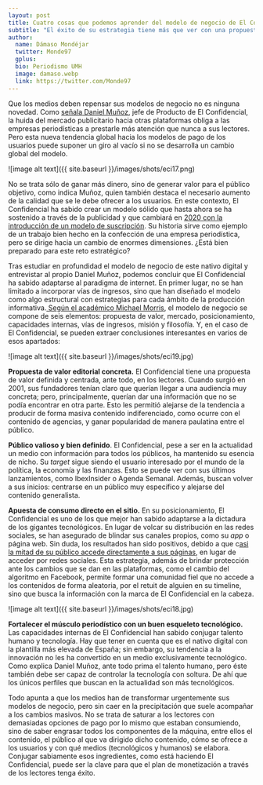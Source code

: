 ```yaml
---
layout: post
title: Cuatro cosas que podemos aprender del modelo de negocio de El Confidencial
subtitle: "El éxito de su estrategia tiene más que ver con una propuesta de valor clara a un mercado bien definido, en equilibrio con los recursos, la marca y la misión de la empresa"
author:
  name: Dámaso Mondéjar
  twitter: Monde97
  gplus:  
  bio: Periodismo UMH
  image: damaso.webp
  link: https://twitter.com/Monde97
---
```

Que los medios deben repensar sus modelos de negocio no es ninguna novedad. Como [señala](https://medium.com/@DanielPublico/adi%C3%B3s-a-la-dictadura-del-click-as%C3%AD-cambiar%C3%A1-la-forma-de-analizar-las-audiencias-en-2020-a84833a0ba6e?postPublishedType=repub)[ Daniel Muñoz](https://twitter.com/DanielPublico?lang=es), jefe de Producto de El Confidencial, la huida del mercado publicitario hacia otras plataformas obliga a las empresas periodísticas a prestarle más atención que nunca a sus lectores. Pero esta nueva tendencia global hacia los modelos de pago de los usuarios puede suponer un giro al vacío si no se desarrolla un cambio global del modelo. 

![image alt text]({{ site.baseurl }}/images/shots/eci17.png)

No se trata sólo de ganar más dinero, sino de generar valor para el público objetivo, como indica Muñoz, quien también destaca el necesario aumento de la calidad que se le debe ofrecer a los usuarios. En este contexto, El Confidencial ha sabido crear un modelo sólido que hasta ahora se ha sostenido a través de la publicidad y que cambiará en [2020 con la introducción de un modelo de suscripción](https://dircomfidencial.com/medios/jose-antonio-sanchez-el-confidencial-planeamos-arrancar-el-2020-con-un-modelo-de-suscripcion-enriquecido-y-con-valor-anadido-20190620-0405/). Su historia sirve como ejemplo de un trabajo bien hecho en la confección de una empresa periodística, pero se dirige hacia un cambio de enormes dimensiones. ¿Está bien preparado para este reto estratégico?

Tras estudiar en profundidad el modelo de negocio de este nativo digital y entrevistar al propio Daniel Muñoz, podemos concluir que El Confidencial ha sabido adaptarse al paradigma de internet. En primer lugar, no se han limitado a incorporar vías de ingresos, sino que han diseñado el modelo como algo estructural con estrategias para cada ámbito de la producción informativa.[ Según el académico Michael Morris](http://citeseerx.ist.psu.edu/viewdoc/download?doi=10.1.1.465.5076&rep=rep1&type=pdf), el modelo de negocio se compone de seis elementos: propuesta de valor, mercado, posicionamiento, capacidades internas, vías de ingresos, misión y filosofía. Y, en el caso de El Confidencial, se pueden extraer conclusiones interesantes en varios de esos apartados:

![image alt text]({{ site.baseurl }}/images/shots/eci19.jpg)

**Propuesta de valor editorial concreta.** El Confidencial tiene una propuesta de valor definida y centrada, ante todo, en los lectores. Cuando surgió en 2001, sus fundadores tenían claro que querían llegar a una audiencia muy concreta; pero, principalmente, querían dar una información que no se podía encontrar en otra parte. Esto les permitió alejarse de la tendencia a producir de forma masiva contenido indiferenciado, como ocurre con el contenido de agencias, y ganar popularidad de manera paulatina entre el público.

**Público valioso y bien definido**. El Confidencial, pese a ser en la actualidad un medio con información para todos los públicos, ha mantenido su esencia de nicho. Su *target* sigue siendo el usuario interesado por el mundo de la política, la economía y las finanzas. Esto se puede ver con sus últimos lanzamientos, como IbexInsider o Agenda Semanal. Además, buscan volver a sus inicios: centrarse en un público muy específico y alejarse del contenido generalista.

**Apuesta de consumo directo en el sitio.** En su posicionamiento, El Confidencial es uno de los que mejor han sabido adaptarse a la dictadura de los gigantes tecnológicos. En lugar de volcar su distribución en las redes sociales, se han asegurado de blindar sus canales propios, como su *app* o página web. Sin duda, los resultados han sido positivos, debido a que c[asi la mitad de su público accede directamente a sus páginas](https://blogs.elconfidencial.com/comunicacion/en-contacto/2019-02-18/el-confidencial-calidad-proyectos-fichajes_1825482/), en lugar de acceder por redes sociales. Esta estrategia, además de brindar protección ante los cambios que se dan en las plataformas, como el cambio del algoritmo en Facebook, permite formar una comunidad fiel que no accede a los contenidos de forma aleatoria, por el retuit de alguien en su timeline, sino que busca la información con la marca de El Confidencial en la cabeza.

![image alt text]({{ site.baseurl }}/images/shots/eci18.jpg)

**Fortalecer el músculo periodístico con un buen esqueleto tecnológico.** Las capacidades internas de El Confidencial han sabido conjugar talento humano y tecnología. Hay que tener en cuenta que es el nativo digital con la plantilla más elevada de España; sin embargo, su tendencia a la innovación no les ha convertido en un medio exclusivamente tecnológico. Como explica Daniel Muñoz, ante todo prima el talento humano, pero éste también debe ser capaz de controlar la tecnología con soltura. De ahí que los únicos perfiles que buscan en la actualidad son más tecnológicos.

Todo apunta a que los medios han de transformar urgentemente sus modelos de negocio, pero sin caer en la precipitación que suele acompañar a los cambios masivos. No se trata de saturar a los lectores con demasiadas opciones de pago por lo mismo que estaban consumiendo, sino de saber engrasar todos los componentes de la máquina, entre ellos el contenido, el público al que va dirigido dicho contenido, cómo se ofrece a los usuarios y con qué medios (tecnológicos y humanos) se elabora. Conjugar sabiamente esos ingredientes, como está haciendo El Confidencial, puede ser la clave para que el plan de monetización a través de los lectores tenga éxito. 

